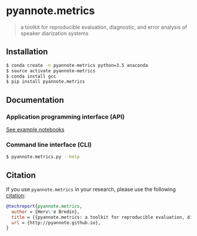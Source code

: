 # pyannote.metrics

> a toolkit for reproducible evaluation, diagnostic, and error analysis of speaker diarization systems


## Installation

```bash
$ conda create -n pyannote-metrics python=3.5 anaconda
$ source activate pyannote-metrics
$ conda install gcc
$ pip install pyannote.metrics
```

## Documentation


### Application programming interface (API)

[See example notebooks](http://nbviewer.ipython.org/github/pyannote/pyannote-metrics/blob/master/doc/index.ipynb)

### Command line interface (CLI)

```bash
$ pyannote.metrics.py --help

```

## Citation

If you use `pyannote.metrics` in your research, please use the following [citation](pyannote-metrics.pdf):

```bibtex
@techreport{pyannote.metrics,
  author = {Herv\'e Bredin},
  title = {{pyannote.metrics: a toolkit for reproducible evaluation, diagnostic, and error analysis of speaker diarization systems}},
  url = {http://pyannote.github.io},
}
```
